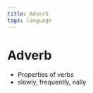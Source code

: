 ```yaml
---
title: Adverb
tags: language
---
```


# Adverb
- Properties of verbs
- slowly, frequently, nally








































































